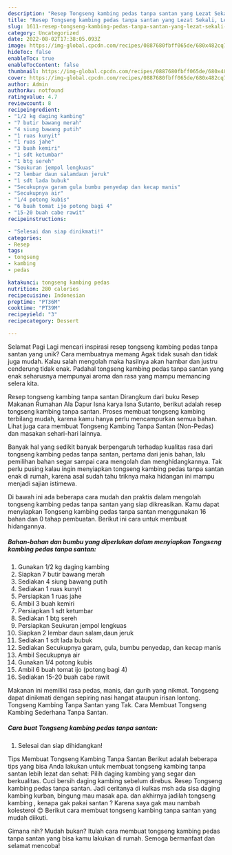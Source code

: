 ```yaml
---
description: "Resep Tongseng kambing pedas tanpa santan yang Lezat Sekali, Lezat"
title: "Resep Tongseng kambing pedas tanpa santan yang Lezat Sekali, Lezat"
slug: 1611-resep-tongseng-kambing-pedas-tanpa-santan-yang-lezat-sekali-lezat
category: Uncategorized
date: 2022-08-02T17:38:05.093Z
image: https://img-global.cpcdn.com/recipes/0887680fbff065de/680x482cq70/tongseng-kambing-pedas-tanpa-santan-foto-resep-utama.jpg
hideToc: false
enableToc: true
enableTocContent: false
thumbnail: https://img-global.cpcdn.com/recipes/0887680fbff065de/680x482cq70/tongseng-kambing-pedas-tanpa-santan-foto-resep-utama.jpg
cover: https://img-global.cpcdn.com/recipes/0887680fbff065de/680x482cq70/tongseng-kambing-pedas-tanpa-santan-foto-resep-utama.jpg
author: Admin
authorAv: notfound
ratingvalue: 4.7
reviewcount: 8
recipeingredient:
- "1/2 kg daging kambing"
- "7 butir bawang merah"
- "4 siung bawang putih"
- "1 ruas kunyit"
- "1 ruas jahe"
- "3 buah kemiri"
- "1 sdt ketumbar"
- "1 btg sereh"
- "Seukuran jempol lengkuas"
- "2 lembar daun salamdaun jeruk"
- "1 sdt lada bubuk"
- "Secukupnya garam gula bumbu penyedap dan kecap manis"
- "Secukupnya air"
- "1/4 potong kubis"
- "6 buah tomat ijo potong bagi 4"
- "15-20 buah cabe rawit"
recipeinstructions:

- "Selesai dan siap dinikmati!"
categories:
- Resep
tags:
- tongseng
- kambing
- pedas

katakunci: tongseng kambing pedas 
nutrition: 280 calories
recipecuisine: Indonesian
preptime: "PT36M"
cooktime: "PT39M"
recipeyield: "3"
recipecategory: Dessert

---
```



Selamat Pagi Lagi mencari inspirasi resep tongseng kambing pedas tanpa santan yang unik? Cara membuatnya memang Agak tidak susah dan tidak juga mudah. Kalau salah mengolah maka hasilnya akan hambar dan justru cenderung tidak enak. Padahal tongseng kambing pedas tanpa santan yang enak seharusnya mempunyai aroma dan rasa yang mampu memancing selera kita.


Resep tongseng kambing tanpa santan Dirangkum dari buku Resep Makanan Rumahan Ala Dapur Isna karya Isna Sutanto, berikut adalah resep tongseng kambing tanpa santan. Proses membuat tongseng kambing terbilang mudah, karena kamu hanya perlu mencampurkan semua bahan. Lihat juga cara membuat Tongseng Kambing Tanpa Santan (Non-Pedas) dan masakan sehari-hari lainnya.

Banyak hal yang sedikit banyak berpengaruh terhadap kualitas rasa dari tongseng kambing pedas tanpa santan, pertama dari jenis bahan, lalu pemilihan bahan segar sampai cara mengolah dan menghidangkannya. Tak perlu pusing kalau ingin menyiapkan tongseng kambing pedas tanpa santan enak di rumah, karena asal sudah tahu triknya maka hidangan ini mampu menjadi sajian istimewa.


Di bawah ini ada beberapa cara mudah dan praktis dalam mengolah tongseng kambing pedas tanpa santan yang siap dikreasikan. Kamu dapat menyiapkan Tongseng kambing pedas tanpa santan menggunakan 16 bahan dan 0 tahap pembuatan. Berikut ini cara untuk membuat hidangannya.

<!--inarticleads1-->

##### Bahan-bahan dan bumbu yang diperlukan dalam menyiapkan Tongseng kambing pedas tanpa santan:

1. Gunakan 1/2 kg daging kambing
1. Siapkan 7 butir bawang merah
1. Sediakan 4 siung bawang putih
1. Sediakan 1 ruas kunyit
1. Persiapkan 1 ruas jahe
1. Ambil 3 buah kemiri
1. Persiapkan 1 sdt ketumbar
1. Sediakan 1 btg sereh
1. Persiapkan Seukuran jempol lengkuas
1. Siapkan 2 lembar daun salam,daun jeruk
1. Sediakan 1 sdt lada bubuk
1. Sediakan Secukupnya garam, gula, bumbu penyedap, dan kecap manis
1. Ambil Secukupnya air
1. Gunakan 1/4 potong kubis
1. Ambil 6 buah tomat ijo (potong bagi 4)
1. Sediakan 15-20 buah cabe rawit


Makanan ini memiliki rasa pedas, manis, dan gurih yang nikmat. Tongseng dapat dinikmati dengan sepiring nasi hangat ataupun irisan lontong. Tongseng Kambing Tanpa Santan yang Tak. Cara Membuat Tongseng Kambing Sederhana Tanpa Santan. 

<!--inarticleads2-->

##### Cara buat Tongseng kambing pedas tanpa santan:


1. Selesai dan siap dihidangkan!

Tips Membuat Tongseng Kambing Tanpa Santan Berikut adalah beberapa tips yang bisa Anda lakukan untuk membuat tongseng kambing tanpa santan lebih lezat dan sehat: Pilih daging kambing yang segar dan berkualitas. Cuci bersih daging kambing sebelum direbus. Resep Tongseng kambing pedas tanpa santan. Jadi ceritanya di kulkas msh ada sisa daging kambing kurban, bingung mau masak apa. dan akhirnya jadilah tongseng kambing , kenapa gak pakai santan ? Karena saya gak mau nambah kolesterol 😊 Berikut cara membuat tongseng kambing tanpa santan yang mudah diikuti. 

Gimana nih? Mudah bukan? Itulah cara membuat tongseng kambing pedas tanpa santan yang bisa kamu lakukan di rumah. Semoga bermanfaat dan selamat mencoba!

